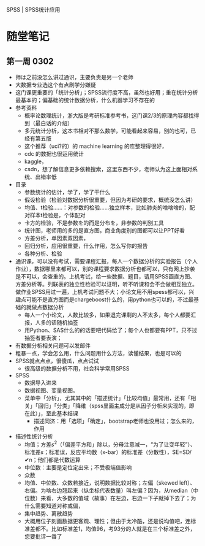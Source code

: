 SPSS | SPSS统计应用

# 随堂笔记

## 第一周 0302

- 师は之前没怎么讲过通识，主要负责是另一个老师
- 大数据专业选这个有点刷学分嫌疑
- 这门课更重要的「统计分析」；SPSS流行度不高，虽然也好用；重在统计分析最基本的；偏基础的统计数据分析，什么机器学习不存在的
- 参考资料
    - 概率论数理统计，浙大版是考研标准参考书，这门课2/3的原理内容都找得到（最白话的介绍）
    - 多元统计分析，这本书相对不那么数学，可能看起来容易，别的也可，已经有第五版
    - 这个推荐（uci?的）的 machine learning 的库整理得很好，
    - cdc 的数据也很运用统计
    - kaggle，
    - csdn，想了解信息更多依赖搜索，这里东西不少，老师认为这上面相对系统、出错率低
- 目录
    - 参数统计的估计，学了，学了干什么
    - 假设检验（检验对数据分析很重要，但因为考研的要求，概统没怎么讲）
    - 均值、t检验……：对参数的检验……独立样本，比如肺炎的啥啥啥的，配对样本t检验是，个体配对
    - 卡方的检验，不是参数を的而是分布を，非参数的判别工具
    - 统计图，老师用的多的是直方图，商业角度别的图都可以让PPT好看
    - 方差分析，单因素双因素，
    - 回归分析，应用很重要，什么作用，怎么写你的报告
    - 各种分析、检验
- 通识课，可以没有考试，需要课程汇报，每人一个数据分析的实验报告（个人作业），数据哪里来都可以，别的课程要求数据分析也都可以，只有网上抄袭是不可以，会查重的。上机考试，给一些数据、题目，请用SPSS画直方图、方差分析等。列联表的独立性检验可以证明，听不听课和会不会做相互独立。做作业SPSS用过一遍，上机考试问题不大；小论文用不用spess都可以，兴趣点可能不是直方图而是chargeboost什么的，用python也可以的，不过最基础的就做点数据分析
    - 每人一个小论文，人数比较多，如果退完课剩的人不太多，每个人都要汇报，人多的话随机抽签
    - 用Python、SAS什么的的话要吧代码给了；每个人也都要有PPT，只不过抽签者要表演；
- 有数据分析相关问题可以发邮件
- 粗暴一点，学会怎么用，什么问题用什么方法，读懂结果，也是可以的
- SPSS就点点点，很傻瓜，点点试试
    - 很高级的数据分析不用，社会科学常用SPSS
- SPSS
    - 数据导入进来
    - 数据视图、变量视图。
    - 菜单中「分析」，尤其其中的「描述统计」「比较均值」最常用，还有「相关」「回归」「分类」「降维（spss里面主成分是从因子分析来实现的，即在此）」，至此基本结课
        - 描述同济：用「选项」「确定」，bootstrap老师也没用过；怎么来的，作用
- 描述性统计分析
    - 均值；方差$s^2$（「偏差平方和」除以，分母注意减一，“为了让变年轻”）、标准差$s$；标准误，反应平均数（x-bar）的标准差（分散性），SE=SD/✔n；他们都是代数运算
    - 中位数：主要是定位定出来；不受极端值影响
    - 众数
    - 均值、中位数、众数若接近，说明数据比较对称；左偏（skewed left）、右偏。为啥右边翘起来（纵坐标代表数量）叫左偏？因为，从median（中位数）来看，大多数的值域（故事）在左边，右边一下子就掉下去了；为什么需要知道对称或偏，
    - 集中趋势、离散趋势
    - 大概用位子刻画数据更客观、理性；但由于太冷酷，还是说均值吧，连标准差都不。比如标准差1，均值96，考93分的人就是在三个标准差之外，您要批评一番了
